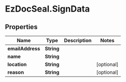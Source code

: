 # EzDocSeal.SignData

## Properties
Name | Type | Description | Notes
------------ | ------------- | ------------- | -------------
**emailAddress** | **String** |  | 
**name** | **String** |  | 
**location** | **String** |  | [optional] 
**reason** | **String** |  | [optional] 
